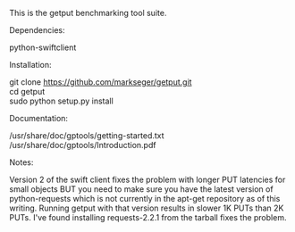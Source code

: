 This is the getput benchmarking tool suite.

Dependencies:

python-swiftclient

Installation:

git clone https://github.com/markseger/getput.git
<BR>cd getput
<BR>sudo python setup.py install

Documentation:

/usr/share/doc/gptools/getting-started.txt
<BR>/usr/share/doc/gptools/Introduction.pdf

Notes:

Version 2 of the swift client fixes the problem with longer PUT latencies
for small objects BUT you need to make sure you have the latest version
of python-requests which is not currently in the apt-get repository as of
this writing.  Running getput with that version results in slower 1K PUTs
than 2K PUTs.  I've found installing requests-2.2.1 from the tarball fixes
the problem.
